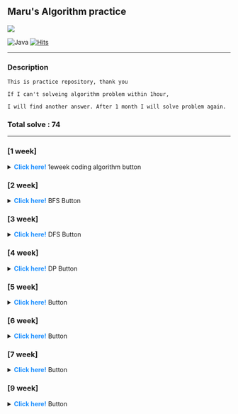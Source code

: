 
<p align="center">

## Maru's Algorithm practice

  <img src="https://media.vingle.net/images/ca_l/ln97wmqcle.jpg">

![Java](https://img.shields.io/badge/java-%23ED8B00.svg?style=for-the-badge&logo=java&logoColor=white) [![Hits](https://hits.seeyoufarm.com/api/count/incr/badge.svg?url=https://github.com/lee-maru/practice_algorithm)](https://hits.seeyoufarm.com)

</p>

---
### Description
```
This is practice repository, thank you

If I can't solveing algorithm problem within 1hour,

I will find another answer. After 1 month I will solve problem again.
```

### Total solve : 74

---
### [1 week] 
<details>
<summary> <strong style="color:dodgerblue"> Click here! </strong> 1eweek coding algorithm button </summary>
<div markdown="1">

- 2021-08-17 Tuesday
- [Greedy] [BaekJoon 11399](https://www.acmicpc.net/problem/113991) : [github code](https://github.com/lee-maru/practice_algorithm/blob/master/src/week01/Solution1.java)
- [Greedy] [BaekJoon 2839](https://www.acmicpc.net/problem/28391) : [github code](https://github.com/lee-maru/practice_algorithm/blob/master/src/week01/Solution2.java)
- 2021-08-18 Wednesday
- [Greedy] [BaekJoon 11047](https://www.acmicpc.net/problem/11047) : [github code](https://github.com/lee-maru/practice_algorithm/blob/master/src/week01/Solution3.java)
- [Greedy] [BaekJoon 1931](https://www.acmicpc.net/problem/1931) : [github code](https://github.com/lee-maru/practice_algorithm/blob/master/src/week01/Solution4.java)
- 2021-08-19 Thursday
- [Greedy] [BaekJoon 1541](https://www.acmicpc.net/problem/1541) : [github code](https://github.com/lee-maru/practice_algorithm/blob/master/src/week01/Solution5.java)
- [Greedy] [BaekJoon 5585](https://www.acmicpc.net/problem/5585) : [github code](https://github.com/lee-maru/practice_algorithm/blob/master/src/week01/Solution6.java)
- [Greedy] [BaekJoon 2217](https://www.acmicpc.net/problem/2217) : [github code](https://github.com/lee-maru/practice_algorithm/blob/master/src/week01/Solution7.java)
- [Greedy] [BaekJoon 10162](https://www.acmicpc.net/problem/10162) : [github code](https://github.com/lee-maru/practice_algorithm/blob/master/src/week01/Solution8.java)
- [Greedy] [BaekJoon 1946](https://www.acmicpc.net/problem/1946) : [github code](https://github.com/lee-maru/practice_algorithm/blob/master/src/week01/Solution9.java)
- 2021-08-20 Friday
- [Greedy] [BaekJoon 1789](https://www.acmicpc.net/problem/1789) : [github code](https://github.com/lee-maru/practice_algorithm/blob/master/src/week01/Solution10.java)
- [Greedy] [BaekJoon 13305](https://www.acmicpc.net/problem/13305) : [github code](https://github.com/lee-maru/practice_algorithm/blob/master/src/week01/Solution11.java)
- 2021-08-21 Saturday
- [Greedy x] [BaekJoon 1339 (noIdea)](https://www.acmicpc.net/problem/1339) : [github code](https://github.com/lee-maru/practice_algorithm/blob/master/src/week01/Solution12.java)
- [Greedy x] [BaekJoon 1715 (noIdea)](https://www.acmicpc.net/problem/1715) : [github code](https://github.com/lee-maru/practice_algorithm/blob/master/src/week01/Solution13.java)
- [Greedy] [BaekJoon 1715](https://www.acmicpc.net/problem/4796) : [github code](https://github.com/lee-maru/practice_algorithm/blob/master/src/week01/Solution14.java)
- [Greedy] [BaekJoon 1744](https://www.acmicpc.net/problem/1744) : [github code](https://github.com/lee-maru/practice_algorithm/blob/master/src/week01/Solution15.java)
- [Greedy] [BaekJoon 1439](https://www.acmicpc.net/problem/1439) : [github code](https://github.com/lee-maru/practice_algorithm/blob/master/src/week01/Solution16.java)
- [Greedy] [BaekJoon 1439](https://www.acmicpc.net/problem/1439) : [github code](https://github.com/lee-maru/practice_algorithm/blob/master/src/week01/Solution16.java)
- [Greedy x] [BaekJoon 1080 (noIdea)](https://www.acmicpc.net/problem/1080) : [github code](https://github.com/lee-maru/practice_algorithm/blob/master/src/week01/Solution17.java)
- 2021-08-22 Sunday
- [Greedy x] [BaekJoon 1202 (timeOut)](https://www.acmicpc.net/problem/1202) : [github code](https://github.com/lee-maru/practice_algorithm/blob/master/src/week01/Solution18.java)
- [Greedy x] [BaekJoon 2437 (noIdea)](https://www.acmicpc.net/problem/2437) : [github code](https://github.com/lee-maru/practice_algorithm/blob/master/src/week01/Solution19.java)
- [Greedy] [BaekJoon 1449](https://www.acmicpc.net/problem/1449) : [github code](https://github.com/lee-maru/practice_algorithm/blob/master/src/week01/Solution20.java)

</div>
</details>


### [2 week]
<details>
<summary> <strong style="color:dodgerblue"> Click here!</strong> BFS Button</summary>
<div markdown="1">

- 2021-08-23 Monday
- [BFS] [BaekJoon 1260](https://www.acmicpc.net/problem/1260) : [github code](ttps://github.com/lee-maru/practice_algorithm/blob/master/src/week02/Solution21.java)
- [BFS] [BaekJoon 2178](https://www.acmicpc.net/problem/2178) : [github code](https://github.com/lee-maru/practice_algorithm/blob/master/src/week02/Solution22.java)
- [BFS x] [BaekJoon 2178 (hint, dfs)](https://www.acmicpc.net/problem/2667) : [github code](https://github.com/lee-maru/practice_algorithm/blob/master/src/week02/Solution23.java)
- 2021-08-24 Tuesday
- [BFS] [BaekJoon 2606](https://www.acmicpc.net/problem/2606) : [github code](https://github.com/lee-maru/practice_algorithm/blob/master/src/week02/Solution24.java)
- [BFS] [BaekJoon 1012](https://www.acmicpc.net/problem/1012) : [github code](https://github.com/lee-maru/practice_algorithm/blob/master/src/week02/Solution25.java)
- [BFS] [BaekJoon 7576](https://www.acmicpc.net/problem/7576) : [github code](https://github.com/lee-maru/practice_algorithm/blob/master/src/week02/Solution26.java)
- 2021-08-25 Wednesday
- [BFS x] [BaekJoon 1697(hint)](https://www.acmicpc.net/problem/1697) : [github code](https://github.com/lee-maru/practice_algorithm/blob/master/src/week02/Solution27.java)
- [BFS] [BaekJoon 11724](https://www.acmicpc.net/problem/11724) : [github code](https://github.com/lee-maru/practice_algorithm/blob/master/src/week02/Solution28.java)
- [BFS x] [BaekJoon 11724(hint)](https://www.acmicpc.net/problem/14502) : [github code](https://github.com/lee-maru/practice_algorithm/blob/master/src/week02/Solution29.java)
- [BFS] [BaekJoon 4963](https://www.acmicpc.net/problem/4963) : [github code](https://github.com/lee-maru/practice_algorithm/blob/master/src/week02/Solution30.java)
- 2021-08-26 Thursday
- [BFS] [BaekJoon 2468](https://www.acmicpc.net/problem/2468) : [github code](https://github.com/lee-maru/practice_algorithm/blob/master/src/week02/Solution31.java)
- [BFS] [BaekJoon 10026](https://www.acmicpc.net/problem/10026) : [github code](https://github.com/lee-maru/practice_algorithm/blob/master/src/week02/Solution32.java)
- [BFS] [BaekJoon 7569](https://www.acmicpc.net/problem/7569) : [github code](https://github.com/lee-maru/practice_algorithm/blob/master/src/week02/Solution33.java)
- 2021-08-27 Friday
- [ ] [BaekJoon 2583](https://www.acmicpc.net/problem/2583) : [github code](https://github.com/lee-maru/practice_algorithm/blob/master/src/week02/Solution34.java)
- [x] [BaekJoon 7562(hint)](https://www.acmicpc.net/problem/7562) : [github code](https://github.com/lee-maru/practice_algorithm/blob/master/src/week02/Solution35.java)
- [x] [BaekJoon 2206(timeOut)](https://www.acmicpc.net/problem/2206) : [github code](https://github.com/lee-maru/practice_algorithm/blob/master/src/week02/Solution36.java)
- 2021-08-28 Saturday
- [ ] [BaekJoon 11725](https://www.acmicpc.net/problem/11725) : [github code](https://github.com/lee-maru/practice_algorithm/blob/master/src/week02/Solution37.java)
- [ ] [BaekJoon 2644](https://www.acmicpc.net/problem/2644) : [github code](https://github.com/lee-maru/practice_algorithm/blob/master/src/week02/Solution38.java)
- 2021-08-29 Sunday
- [x] [BaekJoon 13460(noIdea)](https://www.acmicpc.net/problem/13460) : [github code](https://github.com/lee-maru/practice_algorithm/blob/master/src/week02/Solution39.java)

</div>
</details>


### [3 week]

<details>
<summary> <strong style="color:dodgerblue"> Click here!</strong> DFS Button</summary>
<div markdown="1">

- 2021-08-30 Monday
- [DFS] [BaekJoon 2667](https://www.acmicpc.net/problem/2667) : [github code](https://github.com/lee-maru/practice_algorithm/blob/master/src/week03/Solution41.java)
- [DFS] [BaekJoon 2606](https://www.acmicpc.net/problem/2606) : [github code](https://github.com/lee-maru/practice_algorithm/blob/master/src/week03/Solution42.java)
- [DFS] [BaekJoon 1012](https://www.acmicpc.net/problem/1012) : [github code](https://github.com/lee-maru/practice_algorithm/blob/master/src/week03/Solution43.java)
- [DFS] [BaekJoon 11724](https://www.acmicpc.net/problem/11724) : [github code](https://github.com/lee-maru/practice_algorithm/blob/master/src/week03/Solution44.java)
- [DFS] [BaekJoon 4963](https://www.acmicpc.net/problem/4963) : [github code](https://github.com/lee-maru/practice_algorithm/blob/master/src/week03/Solution45.java)
- [DFS] [BaekJoon 2468](https://www.acmicpc.net/problem/2468) : [github code](https://github.com/lee-maru/practice_algorithm/blob/master/src/week03/Solution46.java)
- 2021-08-31 Tuesday
- [DFS] [BaekJoon 1987](https://www.acmicpc.net/problem/1987) : [github code](https://github.com/lee-maru/practice_algorithm/blob/master/src/week03/Solution47.java)
- [DFS] [BaekJoon 10026](https://www.acmicpc.net/problem/10026) : [github code](https://github.com/lee-maru/practice_algorithm/blob/master/src/week03/Solution48.java)
- [DFS] [BaekJoon 2583](https://www.acmicpc.net/problem/2583) : [github code](https://github.com/lee-maru/practice_algorithm/blob/master/src/week03/Solution49.java)
- [DFS] [BaekJoon 11725](https://www.acmicpc.net/problem/11725) : [github code](https://github.com/lee-maru/practice_algorithm/blob/master/src/week03/Solution50.java)
- 2021-09-01 Wednesday
- [DFS x] [BaekJoon 1520(memory)](https://www.acmicpc.net/problem/1520) : [github code](https://github.com/lee-maru/practice_algorithm/blob/master/src/week03/Solution51.java)
- 2021-09-02 Thursday
- [DFS] [BaekJoon 2644](https://www.acmicpc.net/problem/2644) : [github code](https://github.com/lee-maru/practice_algorithm/blob/master/src/week03/Solution52.java)
- [DFS] [BaekJoon 1707](https://www.acmicpc.net/problem/1707) : [github code](https://github.com/lee-maru/practice_algorithm/blob/master/src/week03/Solution53.java)
- 2021-09-03 Friday
- [DFS] [BaekJoon 2573](https://www.acmicpc.net/problem/2573) : [github code](https://github.com/lee-maru/practice_algorithm/blob/master/src/week03/Solution54.java)
- [DFS x] [BaekJoon 1937(timeOut & after DP)](https://www.acmicpc.net/problem/1937) : [github code](https://github.com/lee-maru/practice_algorithm/blob/master/src/week03/Solution55.java)
- 2021-09-04 Saturday
- [DFS] [BaekJoon 2573](https://www.acmicpc.net/problem/1967) : [github code](https://github.com/lee-maru/practice_algorithm/blob/master/src/week03/Solution56.java)
- 2021-09-05 Sunday
- [DFS x] [BaekJoon 9466(timeOut & after DP)](https://www.acmicpc.net/problem/9466) : [github code](https://github.com/lee-maru/practice_algorithm/blob/master/src/week03/Solution57.java)

</div>
</details>


### [4 week]

<details>
<summary> <strong style="color:dodgerblue"> Click here!</strong> DP Button</summary>
<div markdown="1">

- 2021-09-06 Monday
- [fibonacciTest](https://github.com/lee-maru/practice_algorithm/blob/master/src/DynamicProgramming.java)
- 2021-09-07 Tuesday
- [DP] [BaekJoon 9095](https://www.acmicpc.net/problem/9095) : [github code](https://github.com/lee-maru/practice_algorithm/blob/master/src/week04/Solution58.java)
- [DP] [BaekJoon 1003](https://www.acmicpc.net/problem/1003) : [github code](https://github.com/lee-maru/practice_algorithm/blob/master/src/week04/Solution59.java)
- [DP] [BaekJoon 10870](https://www.acmicpc.net/problem/10870) : [github code](https://github.com/lee-maru/practice_algorithm/blob/master/src/week04/Solution60.java)
- 2021-09-08 Wednesday
- [DP] [BaekJoon 11726](https://www.acmicpc.net/problem/11726) : [github code](https://github.com/lee-maru/practice_algorithm/blob/master/src/week04/Solution61.java)
- [DP] [BaekJoon 1149](https://www.acmicpc.net/problem/1149) : [github code](https://github.com/lee-maru/practice_algorithm/blob/master/src/week04/Solution62.java)
- 2021-09-09 Thursday
- [DP x] [BaekJoon 2579(hint)](https://www.acmicpc.net/problem/2579) : [github code](https://github.com/lee-maru/practice_algorithm/blob/master/src/week04/Solution63.java)
- [DP] [BaekJoon 1932](https://www.acmicpc.net/problem/1932) : [github code](https://github.com/lee-maru/practice_algorithm/blob/master/src/week04/Solution64.java)
- [DP] [BaekJoon 11053](https://www.acmicpc.net/problem/11053) : [github code](https://github.com/lee-maru/practice_algorithm/blob/master/src/week04/Solution65.java)
- 2021-09-10 Friday
- [DP] [BaekJoon 1912](https://www.acmicpc.net/problem/1912) : [github code](https://github.com/lee-maru/practice_algorithm/blob/master/src/week04/Solution66.java)
- [DP] [BaekJoon 2748](https://www.acmicpc.net/problem/2748) : [github code](https://github.com/lee-maru/practice_algorithm/blob/master/src/week04/Solution67.java)
- 2021-09-09 Saturday
- [DP] [BaekJoon 2156](https://www.acmicpc.net/problem/2156) : [github code](https://github.com/lee-maru/practice_algorithm/blob/master/src/week04/Solution68.java)

</div>
</details>


### [5 week]
<details>
<summary> <strong style="color:dodgerblue"> Click here!</strong> Button</summary>
<div markdown="1">

- 2021-09-13 Monday
- [Greedy] [BaekJoon 1449](https://www.acmicpc.net/problem/1946) : [github code](https://github.com/lee-maru/practice_algorithm/blob/master/src/week05/Solution69.java)
- 2021-09-14 Tuesday
- [Queue] [Programmers_142586](https://programmers.co.kr/learn/courses/30/lessons/42586) : [github code](https://github.com/lee-maru/practice_algorithm/blob/master/src/week05/Solution70.java)
- [Queue] [Programmers_42587](https://programmers.co.kr/learn/courses/30/lessons/42587) : [github code](https://github.com/lee-maru/practice_algorithm/blob/master/src/week05/Solution71.java)
- [SQL] [Programmers_42587](https://programmers.co.kr/learn/courses/30/lessons/42587) : [github code](https://github.com/lee-maru/practice_algorithm/blob/master/src/week05/Solution73.sql)
- [BFS] [Programmers_42583](https://programmers.co.kr/learn/courses/30/lessons/42583) : [github code](https://github.com/lee-maru/practice_algorithm/blob/master/src/week05/Solution72.java)
- 2021-09-15 Wednesday
- [BFS] [Programmers_43162](https://programmers.co.kr/learn/courses/30/lessons/43162) : [github code](https://github.com/lee-maru/practice_algorithm/blob/master/src/week05/Solution74.java)
- [BFS] [Programmers_43163](https://programmers.co.kr/learn/courses/30/lessons/43163) : [github code](https://github.com/lee-maru/practice_algorithm/blob/master/src/week05/Solution75.java)
- 2021-09-16 Thursday
- [BFS] [Programmers_43164](https://programmers.co.kr/learn/courses/30/lessons/43164) : [github code](https://github.com/lee-maru/practice_algorithm/blob/master/src/week05/Solution76.java)

</div>
</details>

### [6 week]
<details>
<summary> <strong style="color:dodgerblue"> Click here!</strong> Button</summary>
<div markdown="1">

- 2021-09-21 Tuesday
- [Greedy] [BaekJoon 1946](https://www.acmicpc.net/problem/1946) : [github code](https://github.com/lee-maru/practice_algorithm/blob/master/src/week06/Solution77.java)

</div>
</details>

### [7 week]
<details>
<summary> <strong style="color:dodgerblue"> Click here!</strong> Button</summary>
<div markdown="1">

- 2021-09-21 Tuesday
- [String] [BaekJoon 9012](https://www.acmicpc.net/problem/1946) : [github code](https://github.com/lee-maru/practice_algorithm/blob/master/src/week07/Solution78.java)
- [String] [BaekJoon 1316](https://www.acmicpc.net/problem/1316) : [github code](https://github.com/lee-maru/practice_algorithm/blob/master/src/week07/Solution79.java)
- [String] [BaekJoon 2941](https://www.acmicpc.net/problem/2941) : [github code](https://github.com/lee-maru/practice_algorithm/blob/master/src/week07/Solution80.java)
</div>
</details>


### [9 week]
<details>
<summary> <strong style="color:dodgerblue"> Click here!</strong> Button</summary>
<div markdown="1">

- 2021-09-21 Tuesday
- [String] [BaekJoon 1158](https://www.acmicpc.net/problem/1946) : [github code](https://github.com/lee-maru/practice_algorithm/blob/master/src/week09/Solution85.java)
</div>
</details>